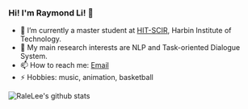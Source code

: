 ### Hi! I'm Raymond Li! 👋

<!--
**RaleLee/RaleLee** is a ✨ _special_ ✨ repository because its `README.md` (this file) appears on your GitHub profile.

Here are some ideas to get you started:
-->
- 🔭 I’m currently a master student at [HIT-SCIR](https://ir.hit.edu.cn), Harbin Institute of Technology.
- 🌱 My main research interests are NLP and Task-oriented Dialogue System.
- 📫 How to reach me: [Email](mailto:zhouyangli@ir.hit.edu.cn)
- ⚡ Hobbies: music, animation, basketball


![RaleLee's github stats](https://github-readme-stats.vercel.app/api?username=RaleLee&count_private=true&theme=vue-dark)
